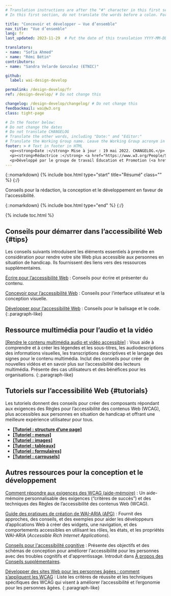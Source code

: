 ```yaml
---
# Translation instructions are after the "#" character in this first section. They are comments that do not show up in the web page. You do not need to translate the instructions after "#".
# In this first section, do not translate the words before a colon. For example, do not translate "title:". Do translate the text after "title:".

title: "Concevoir et développer – Vue d’ensemble"
nav_title: "Vue d’ensemble"
lang: fr
last_updated: 2023-11-29  # Put the date of this translation YYYY-MM-DD (with month in the middle)

translators:
- name: "Sofia Ahmed"
- name: "Rémi Bétin"
contributors:
- name: "Sandra Velarde Gonzalez (ETNIC)"

github:
  label: wai-design-develop

permalink: /design-develop/fr
ref: /design-develop/ # Do not change this

changelog: /design-develop/changelog/ # Do not change this
feedbackmail: wai@w3.org
class: tight-page

# In the footer below:
# Do not change the dates
# Do not translate CHANGELOG
# Translate the other words, including "Date:" and "Editor:"
# Translate the Working Group name. Leave the Working Group acronym in English.
footer: > # Text in footer in HTML
  <p><strong>Date :</strong> Mise à jour : 19 mai 2022. CHANGELOG.</p>
  <p><strong>Rédactrice :</strong> <a href="https://www.w3.org/People/Shawn/">Shawn Lawton Henry</a>.</p>
  <p>Développé par le groupe de travail Éducation et Promotion (<a href="http://www.w3.org/WAI/EO/">EOWG</a>).</p>
---
```


{::nomarkdown}
{% include box.html type="start" title="Résumé" class="" %}
{:/}

Conseils pour la rédaction, la conception et le développement en faveur de l'accessibilité.

{::nomarkdown}
{% include box.html type="end" %}
{:/}

{% include toc.html %}

## Conseils pour démarrer dans l’accessibilité Web {#tips}

Les conseils suivants introduisent les éléments essentiels à prendre en considération pour rendre votre site Web plus accessible aux personnes en situation de handicap. Ils fournissent des liens vers des ressources supplémentaires.

[Écrire pour l’accessibilité Web](/tips/writing/)
: Conseils pour écrire et présenter du contenu.

[Concevoir pour l’accessibilité Web](/tips/designing/)
: Conseils pour l’interface utilisateur et la conception visuelle.

[Développer pour l’accessibilité Web](/tips/developing/)
: Conseils pour le balisage et le code.
{:.paragraph-like}

## Ressource multimédia pour l’audio et la vidéo

[[Rendre le contenu multimédia audio et vidéo accessible]](/media/av/)
: Vous aide à comprendre et à créer les légendes et les sous-titres, les audiodescriptions des informations visuelles, les transcriptions descriptives et le langage des signes pour le contenu multimédia. Inclut des conseils pour créer de nouvelles vidéos et en savoir plus sur l’accessibilité des lecteurs multimédia. Présente des cas utilisateurs et des bénéfices pour les organisations.
{:.paragraph-like}

## Tutoriels sur l’accessibilité Web {#tutorials}

Les tutoriels donnent des conseils pour créer des composants répondant aux exigences des Règles pour l’accessibilité des contenus Web (WCAG), plus accessibles aux personnes en situation de handicap et offrant une meilleure expérience utilisateur pour tous.

* **[[Tutoriel : structure d’une page]](/tutorials/page-structure/)**
* **[[Tutoriel : menus]](/tutorials/menus/)**
* **[[Tutoriel : images]](/tutorials/images/)**
* **[[Tutoriel : tableaux]](/tutorials/tables/)**
* **[[Tutoriel : formulaires]](/tutorials/forms/)**
* **[[Tutoriel : carrousels]](/tutorials/carousels/)**

## Autres ressources pour la conception et le développement

[Comment répondre aux exigences des WCAG (aide-mémoire)](https://www.w3.org/WAI/WCAG22/quickref/)
: Un aide-mémoire personnalisable des exigences (“critères de succès”) et des techniques des Règles de l’accessibilité des contenus Web (WCAG).

[Guide des pratiques de création de WAI-ARIA (<abbr title="Authoring Practices Guide" lang="en">APG</abbr>)](/ARIA/apg/)
: Fournit des approches, des conseils, et des exemples pour aider les développeurs d’applications Web à créer des widgets, une navigation, et des comportements accessibles en utilisant les rôles, les états, et les propriétés WAI-ARIA (<i lang="en">Accessible Rich Internet Applications</i>).

[Conseils pour l'accessibilité cognitive](/WCAG2/supplemental/#cognitiveaccessibilityguidance)
: Présente des objectifs et des schémas de conception pour améliorer l'accessibilité pour les personnes avec des troubles cognitifs et d'apprentissage. Introduit dans [À propos des Conseils supplémentaires](/WCAG2/supplemental/about/).

[Développer des sites Web pour les personnes âgées : comment s’appliquent les WCAG](/older-users/developing/)
: Liste les critères de réussite et les techniques spécifiques des WCAG qui visent à améliorer l’accessibilité et l’ergonomie pour les personnes âgées.
{:.paragraph-like}
